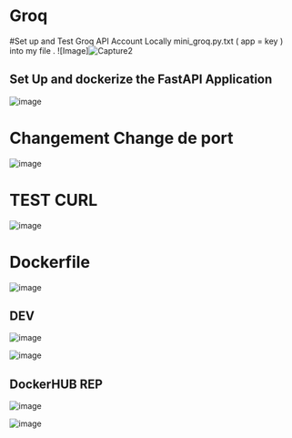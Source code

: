 # Groq
#Set up and Test Groq API Account Locally
mini_groq.py.txt ( app = key ) into my file .
![Image]![Capture2](https://github.com/RemoBanned/Groq/assets/170004295/0c6e89e8-5ef4-4d4e-abd2-c107e7e57a8c)



## Set Up and dockerize the FastAPI Application
![image](https://github.com/RemoBanned/Groq/assets/170004295/4dd3b261-a4b3-43c0-ba94-7fdefab9cb81)

# Changement Change de port #
![image](https://github.com/RemoBanned/Groq/assets/170004295/782e5751-c612-4194-9756-0c94a996dfe3) 
# TEST CURL #
![image](https://github.com/RemoBanned/Groq/assets/170004295/eba7f39d-1c7e-46ec-ade5-53f6ecd119e2)

# Dockerfile #
![image](https://github.com/RemoBanned/Groq/assets/170004295/6bcf0d3a-085c-4101-85f9-ea24b1a96662)


## DEV ##
![image](https://github.com/RemoBanned/Groq/assets/170004295/0012c2e5-6b55-46be-9273-ea0964ffef86)


![image](https://github.com/RemoBanned/Groq/assets/170004295/30895e1a-1758-4f9e-b4ba-d6e4cb234271)


## DockerHUB REP ##

![image](https://github.com/RemoBanned/Groq/assets/170004295/64aa1016-51dd-4e89-9c9d-1e085f632d69)



![image](https://github.com/RemoBanned/Groq/assets/170004295/f4ee83a5-7ecd-491e-9494-9b7dce602d45)
